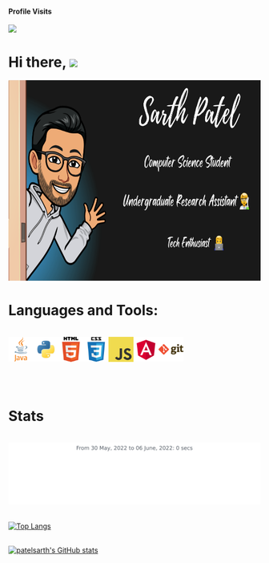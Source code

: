 #### Profile Visits 
![](https://komarev.com/ghpvc/?username=patelsarth&color=blueviolet&label=Visitors)


# Hi there, <img src="https://raw.githubusercontent.com/MartinHeinz/MartinHeinz/master/wave.gif" width="15px">


<img src="https://github.com/patelsarth/patelsarth/blob/master/images/Github-Poster.png?raw=true" alt = "Home Poster" width="700px" height="400px">

<br />

# Languages and Tools:
<br>
<span>
<img src="https://raw.githubusercontent.com/github/explore/5b3600551e122a3277c2c5368af2ad5725ffa9a1/topics/java/java.png" alt="Java" width = "50px" height="50px" align="left">
<img src = "https://raw.githubusercontent.com/github/explore/80688e429a7d4ef2fca1e82350fe8e3517d3494d/topics/python/python.png" alt="Python" width = "50px" height="50px" align="left">
<img src = "https://raw.githubusercontent.com/github/explore/80688e429a7d4ef2fca1e82350fe8e3517d3494d/topics/html/html.png" alt="HTML5" width = "50px" height="50px" align="left">
<img src = "https://raw.githubusercontent.com/github/explore/80688e429a7d4ef2fca1e82350fe8e3517d3494d/topics/css/css.png" alt="CSS3" width = "50px" height="50px" align="left">
<img src = "https://raw.githubusercontent.com/github/explore/80688e429a7d4ef2fca1e82350fe8e3517d3494d/topics/javascript/javascript.png" alt="JavaScript" width = "50px" height="50px" align="left">
<img src = "https://raw.githubusercontent.com/github/explore/80688e429a7d4ef2fca1e82350fe8e3517d3494d/topics/angular/angular.png" alt="Angular" width = "50px" height="50px" align="left">
<img src = "https://raw.githubusercontent.com/github/explore/80688e429a7d4ef2fca1e82350fe8e3517d3494d/topics/git/git.png" alt="Git" width = "50px" height="50px" align="left">
</span>
</br>
<br />
<br />
<br />
<br />
<br />

# Stats
<br />

<img src="https://github.com/patelsarth/patelsarth/blob/master/images/stat.svg?raw=true" alt="Avinal WakaTime Activity"/>

<br />
<br />

[![Top Langs](https://github-readme-stats.vercel.app/api/top-langs/?username=patelsarth&layout=compact&theme=dracula)](https://github.com/patelsarth/github-readme-stats)
<br />
<br />

[![patelsarth's GitHub stats](https://github-readme-stats.vercel.app/api?username=patelsarth&show_icons=true&theme=dracula&hide=contribs,prs,stars)](https://github.com/patelsarth)
